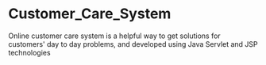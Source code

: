 # Customer_Care_System
Online customer care system is a helpful way to get solutions for customers' day to day problems, and developed using Java Servlet and JSP technologies
